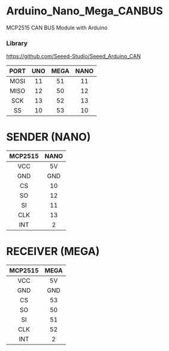 # Arduino_Nano_Mega_CANBUS

MCP2515 CAN BUS Module with Arduino

### Library
https://github.com/Seeed-Studio/Seeed_Arduino_CAN

| PORT  |  UNO  |  MEGA |  NANO |
| :---: | :---: | :---: | :---: |
|  MOSI |  11  |  51  |  11  |
|  MISO |  12  |  50  |  12  |
|  SCK  |  13  |  52  |  13  |
|  SS   |  10  |  53  |  10  |

# SENDER (NANO)

| MCP2515  | NANO |
| :---: | :---: |
|  VCC |  5V  |
|  GND |  GND  |
|  CS  |  10  |
|  SO   |  12  |
|  SI |  11  |
|  CLK  |  13  |
|  INT   |  2  |


# RECEIVER (MEGA)

| MCP2515  | MEGA |
| :---: | :---: |
|  VCC |  5V  |
|  GND |  GND  |
|  CS  |  53  |
|  SO   |  50  |
|  SI |  51  |
|  CLK  |  52  |
|  INT   |  2  |
